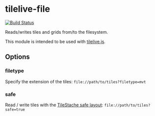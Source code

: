 # tilelive-file

[![Build Status](https://secure.travis-ci.org/mapbox/tilelive-file.png)](http://travis-ci.org/mapbox/tilelive-file)

Reads/writes tiles and grids from/to the filesystem.

This module is intended to be used with [tilelive.js](https://github.com/mapbox/tilelive.js).

## Options

### filetype

Specify the extension of the tiles: `file://path/to/tiles?filetype=mvt`

### safe

Read / write tiles with the [TileStache safe layout](http://tilestache.org/doc/#disk-cache): `file://path/to/tiles?safe=true`
